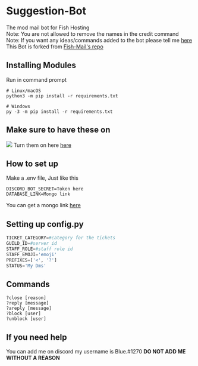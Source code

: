 # Suggestion-Bot
The mod mail bot for Fish Hosting\
Note: You are not allowed to remove the names in the credit command\
Note: If you want any ideas/commands added to the bot please tell me [here](https://github.com/DeveloperJosh/Fish-Mail/discussions/2)\
This Bot is forked from [Fish-Mail's repo](https://github.com/DeveloperJosh/Fish-Mail) 

## Installing Modules
Run in command prompt
```
# Linux/macOS
python3 -m pip install -r requirements.txt

# Windows
py -3 -m pip install -r requirements.txt
```

## Make sure to have these on
![](https://media.discordapp.net/attachments/877208401111838790/883784891634970624/unknown.png)
Turn them on here [here](https://discord.com/developers/applications)

## How to set up
Make a .env file, Just like this

```
DISCORD_BOT_SECRET=Token here
DATABASE_LINK=Mongo link
```

You can get a mongo link [here](https://www.mongodb.com/)

## Setting up config.py
```py
TICKET_CATEGORY=#category for the tickets
GUILD_ID=#server id
STAFF_ROLE=#staff role id
STAFF_EMOJI='emoji'
PREFIXES=['<', '?']
STATUS='My Dms'
```

## Commands
```
?close [reason]
?reply [message]
?areply [message]
?block [user]
?unblock [user]
```
## If you need help
You can add me on discord my username is Blue.#1270 **DO NOT ADD ME WITHOUT A REASON**
